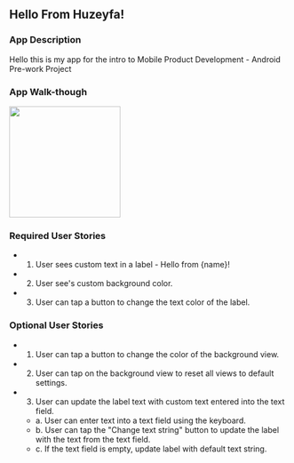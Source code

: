 ## Hello From Huzeyfa!

### App Description
Hello this is my app for the intro to Mobile Product Development - Android Pre-work Project

### App Walk-though

<img src="https://recordit.co/s8jjqUVfIT.gif" width=200><br>



### Required User Stories
-  1. User sees custom text in a label - Hello from {name}!
-  2. User see's custom background color.
-  3. User can tap a button to change the text color of the label.

### Optional User Stories
-  1. User can tap a button to change the color of the background view.
-  2. User can tap on the background view to reset all views to default settings.
-  3. User can update the label text with custom text entered into the text field.
   -  a. User can enter text into a text field using the keyboard.
   -  b. User can tap the "Change text string" button to update the label with the text from the text field.
   -  c. If the text field is empty, update label with default text string.
